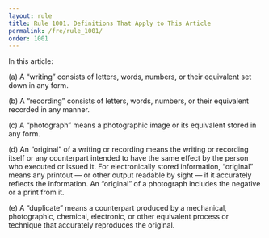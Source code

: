 ```yaml
---
layout: rule
title: Rule 1001. Definitions That Apply to This Article
permalink: /fre/rule_1001/
order: 1001
---
```


In this article:


(a) A “writing” consists of letters, words, numbers, or their equivalent set down in any form.


(b) A “recording” consists of letters, words, numbers, or their equivalent recorded in any manner.


(c) A “photograph” means a photographic image or its equivalent stored in any form.


(d) An “original” of a writing or recording means the writing or recording itself or any counterpart intended to have the same effect by the person who executed or issued it. For electronically stored information, “original” means any printout — or other output readable by sight — if it accurately reflects the information. An “original” of a photograph includes the negative or a print from it.


(e) A “duplicate” means a counterpart produced by a mechanical, photographic, chemical, electronic, or other equivalent process or technique that accurately reproduces the original.

